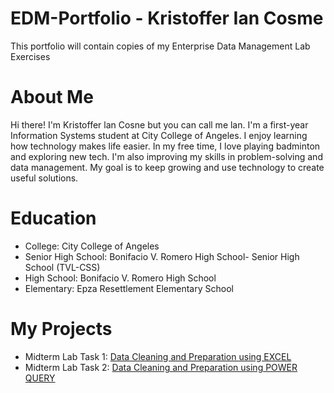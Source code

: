 # EDM-Portfolio - Kristoffer Ian Cosme
This portfolio will contain copies of my Enterprise Data Management Lab Exercises

# About Me
Hi there! I'm Kristoffer lan Cosne but you can call me lan. I'm a first-year Information Systems student at City College of Angeles. I enjoy learning how technology makes life easier. In my free time, I love playing badminton and exploring new tech. I'm also improving my skills in problem-solving and data management. My goal is to keep growing and use technology to create useful solutions.

# Education
- College: City College of Angeles 
- Senior High School: Bonifacio V. Romero High School- Senior High School (TVL-CSS)
- High School: Bonifacio V. Romero High School
- Elementary: Epza Resettlement Elementary School

# My Projects
- Midterm Lab Task 1: [Data Cleaning and Preparation using EXCEL](Midterm%20task%201)
- Midterm Lab Task 2: [Data Cleaning and Preparation using POWER QUERY](Midterm%20task%202)
